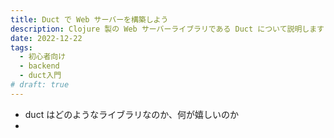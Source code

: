 ```yaml
---
title: Duct で Web サーバーを構築しよう
description: Clojure 製の Web サーバーライブラリである Duct について説明します
date: 2022-12-22
tags:
  - 初心者向け
  - backend
  - duct入門
# draft: true
---
```


- duct はどのようなライブラリなのか、何が嬉しいのか
-
